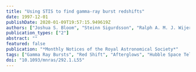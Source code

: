 ```yaml
---
title: "Using STIS to find gamma-ray burst redshifts"
date: 1997-12-01
publishDate: 2020-01-09T19:57:15.949619Z
authors: ["Joshua S. Bloom", "Steinn Sigurdsson", "Ralph A. M. J. Wijers", "Omar Almaini", "Nial R. Tanvir", "Rachel A. Johnson"]
publication_types: ["2"]
abstract: ""
featured: false
publication: "*Monthly Notices of the Royal Astronomical Society*"
tags: ["Gamma Ray Bursts", "Red Shift", "Afterglows", "Hubble Space Telescope", "Spectrographs", "Imaging Spectrometers", "Lyman Alpha Radiation", "Astronomical Spectroscopy", "Magnesium", "Space Radiation", "METHODS: OBSERVATIONAL", "QUASARS: ABSORPTION LINES", "COSMOLOGY: OBSERVATIONS", "GAMMA-RAYS: BURSTS", "Astrophysics"]
doi: "10.1093/mnras/292.1.L55"
---
```



